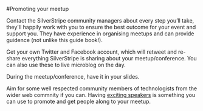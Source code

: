 #Promoting your meetup

Contact the SilverStripe community managers about every step you’ll take, they'll happily work with you to ensure the best outcome for your event and support you. They have experience in organising meetups and can provide guidence (not unlike this guide book!).

Get your own Twitter and Facebook account, which will retweet and re-share everything SilverStripe is sharing about your meetup/conference. You can also use these to live microblog on the day.

During the meetup/conference, have it in your slides.

Aim for some well respected community members of technologists from the wider web commnity if you can. Having [exciting speakers](approaching_speakers) is something you can use to promote and get people along to your meetup.
